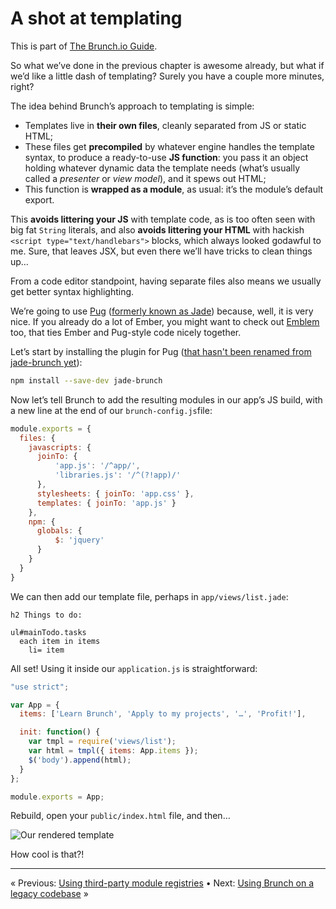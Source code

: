 # A shot at templating

This is part of [The Brunch.io Guide](../../README.md).

So what we’ve done in the previous chapter is awesome already, but what if we’d like a little dash of templating?  Surely you have a couple more minutes, right?

The idea behind Brunch’s approach to templating is simple:

  * Templates live in **their own files**, cleanly separated from JS or static HTML;
  * These files get **precompiled** by whatever engine handles the template syntax, to produce a ready-to-use **JS function**: you pass it an object holding whatever dynamic data the template needs (what’s usually called a *presenter* or *view model*), and it spews out HTML;
  * This function is **wrapped as a module**, as usual: it’s the module’s default export.

This **avoids littering your JS** with template code, as is too often seen with big fat `String` literals, and also **avoids littering your HTML** with hackish `<script type="text/handlebars">` blocks, which always looked godawful to me.  Sure, that leaves JSX, but even there we’ll have tricks to clean things up…

From a code editor standpoint, having separate files also means we usually get better syntax highlighting.

We’re going to use [Pug](https://pugjs.org/api/getting-started.html) ([formerly known as Jade](https://github.com/pugjs/pug/issues/2184)) because, well, it is very nice.  If you already do a lot of Ember, you might want to check out [Emblem](http://emblemjs.com/) too, that ties Ember and Pug-style code nicely together.

Let’s start by installing the plugin for Pug ([that hasn't been renamed from jade-brunch yet](https://github.com/pugjs/pug/issues/2184)):

```sh
npm install --save-dev jade-brunch
```

Now let’s tell Brunch to add the resulting modules in our app’s JS build, with a new line at the end of our `brunch-config.js`file:

```js
module.exports = {
  files: {
    javascripts: {
      joinTo: {
          'app.js': '/^app/',
          'libraries.js': '/^(?!app)/'
      },
      stylesheets: { joinTo: 'app.css' },
      templates: { joinTo: 'app.js' }
    },
    npm: {
      globals: {
          $: 'jquery'
      }
    }
  }
}
```

We can then add our template file, perhaps in `app/views/list.jade`:

```jade
h2 Things to do:

ul#mainTodo.tasks
  each item in items
    li= item
```

All set!  Using it inside our `application.js` is straightforward:

```javascript
"use strict";

var App = {
  items: ['Learn Brunch', 'Apply to my projects', '…', 'Profit!'],

  init: function() {
    var tmpl = require('views/list');
    var html = tmpl({ items: App.items });
    $('body').append(html);
  }
};

module.exports = App;
```

Rebuild, open your `public/index.html` file, and then…

![Our rendered template](../images/brunch-simple-templating.png)

How cool is that?!

----

« Previous: [Using third-party module registries](chapter05-using-third-party-registries.md) • Next: [Using Brunch on a legacy codebase](chapter07-using-brunch-on-legacy-code.md) »
